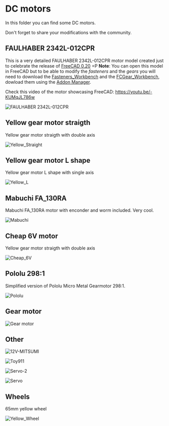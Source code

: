 # DC motors

In this folder you can find some DC motors.

Don't forget to share your modifications with the community.

##  FAULHABER 2342L-012CPR

This is a very detailed FAULHABER 2342L-012CPR motor model created just to celebrate the release of [FreeCAD 0.20](https://wiki.freecadweb.org/Release_notes_0.20) =P
**Note**: You can open this model in FreeCAD but to be able to modify the *fasteners* and the *gears* you will need to download the [Fasteners_Workbench](https://wiki.freecadweb.org/Fasteners_Workbench) and the [FCGear_Workbench](https://wiki.freecadweb.org/FCGear_Workbench), dowload them using the [Addon Manager](https://wiki.freecadweb.org/Std_AddonMgr).

Check this video of the motor showcasing FreeCAD: https://youtu.be/-KUMqJL786w

![FAULHABER 2342L-012CPR](FAULHABER%202342L-012CPR/FAULHABER_2342L-012CPR.png)

## Yellow gear motor straigth

Yellow gear motor straigth with double axis

![Yellow_Straight](Yellow_gearmotor/straight/Yellow_gearmotor_straight.png)

## Yellow gear motor L shape

Yellow gear motor L shape with single axis

![Yellow_L](Yellow_gearmotor/L_shape/Yellow_gearmotor_L.png)

## Mabuchi FA_130RA

Mabuchi FA_130RA motor with enconder and worm included. Very cool.

![Mabuchi](Mabuchi-Encoder/Mabuchi14.png)

## Cheap 6V motor 

Yellow gear motor straigth with double axis

![Cheap_6V](Motors/Motor-CC-6V.png)

## Pololu 298:1

Simplified version of Pololu Micro Metal Gearmotor 298:1.

![Pololu](Pololu-Micro/Pololu.png)

## Gear motor

![Gear motor](Gear-Motor-37mm/Gear_Motor_37mm.png)

## Other

![12V-MITSUMI](Motors/Motor-CC-12V-MITSUMI.png)

![Toy911](Motors/Motor-CC-3.3V-WlToy911.png)

![Servo-2](Motors/Motor-CC-6V-Servo-2.png)

![Servo](Motors/Motor-CC-6V-Servo.png)

## Wheels

65mm yellow wheel

![Yellow_Wheel](Yellow_wheel_65mm/Yellow_wheel_65mm.png)

